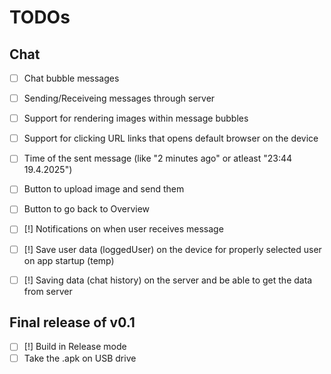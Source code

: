 # TODOs

## Chat
- [ ] Chat bubble messages
- [ ] Sending/Receiveing messages through server
- [ ] Support for rendering images within message bubbles
- [ ] Support for clicking URL links that opens default browser
        on the device
- [ ] Time of the sent message (like "2 minutes ago" or atleast "23:44 19.4.2025")
- [ ] Button to upload image and send them
- [ ] Button to go back to Overview
- [ ] [!] Notifications on when user receives message
- [ ] [!] Save user data (loggedUser) on the device for properly selected user
            on app startup (temp)
- [ ] [!] Saving data (chat history) on the server and be able
        to get the data from server


## Final release of v0.1
- [ ] [!] Build in Release mode
- [ ] Take the .apk on USB drive

